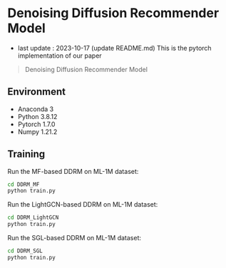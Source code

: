 # Denoising Diffusion Recommender Model
- last update : 2023-10-17 (update README.md)
This is the pytorch implementation of our paper
> Denoising Diffusion Recommender Model

## Environment
- Anaconda 3
- Python 3.8.12
- Pytorch 1.7.0
- Numpy 1.21.2

## Training
Run the MF-based DDRM on ML-1M dataset:
```bash
cd DDRM_MF
python train.py
```

Run the LightGCN-based DDRM on ML-1M dataset:
```bash
cd DDRM_LightGCN
python train.py
```

Run the SGL-based DDRM on ML-1M dataset:
```bash
cd DDRM_SGL
python train.py
```